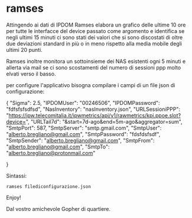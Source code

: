 # ramses

Attingendo ai dati di IPDOM Ramses elabora un grafico delle ultime 10 ore per tutte le interfacce del device passato come argomento e identifica se negli ultimi 15 minuti ci sono stati dei valori che si sono discostati di oltre due deviazioni standard in più o in meno rispetto alla media mobile degli ultimi 20 punti.

Ramses inoltre monitora un sottoinsieme dei NAS esistenti ogni 5 minuti e allerta via mail se ci 
sono scostamenti del numero di sessioni ppp molto elvati verso il basso.


per configure l'applicativo bisogna compilare i campi di un file json di configurazione:

{
    "Sigma": 2.5,
    "IPDOMUser": "00246506",
    "IPDOMPassword": "fdfsfsfsdfsd",
    "NasInventory": "nasInventory.json",
    "URLSessioniPPP": "https://ipw.telecomitalia.it/ipwmetrics/api/v1/rawmetrics/kpi.ppoe.slot?device=",
    "URLTail7d": "&start=7d-ago&end=5m-ago&aggregator=sum",
    "SmtpPort": 587,
    "SmtpServer": "smtp.gmail.com",
    "SmtpUser": "alberto.bregliano@gmail.com",
    "SmtpPassword": "fdsfdsfsdf",
    "SmtpSender": "alberto.bregliano@gmail.com",
    "SmtpFrom": "alberto.bregliano@gmail.com",
    "SmtpTo": "alberto.bregliano@protonmail.com"

}

Sintassi:

    ramses filediconfigurazione.json


Enjoy!  

Dal vostro amichevole Gopher di quartiere.

